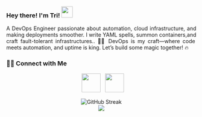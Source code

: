<h3>
Hey there! I'm Tri! <img src="https://github.com/TheDudeThatCode/TheDudeThatCode/blob/master/Assets/Hi.gif" width="30px"> 
</h3>
<p align="justify">
A DevOps Engineer passionate about automation, cloud infrastructure, and making deployments smoother. I write YAML spells, summon containers,and craft fault-tolerant infrastructures.. 🧙‍♂️ DevOps is my craft—where code meets automation, and uptime is king. Let’s build some magic together! 🔥
</p>


<!--![Visitor Count](https://profile-counter.glitch.me/{tri-susilo}/count.svg)-->

<h3> 🤝🏻 Connect with Me </h3>
<p align="center">
&nbsp; <a href="https://www.linkedin.com/in/tri-susilo/" target="_blank" rel="noopener noreferrer"><img src="https://img.icons8.com/plasticine/100/000000/linkedin.png" width="50" /></a>
&nbsp; <a href="mailto:trisusilodev@gmail.com" target="_blank" rel="noopener noreferrer"><img src="https://img.icons8.com/plasticine/100/000000/gmail.png"  width="50" /></a>
<!--&nbsp; <a href="https://drive.google.com/file/d/1JGNPPiz_2qHmh2GICgJvKz5ZtPkqIjPK/view?usp=share_link" target="_blank" rel="noopener noreferrer"><img src="https://img.icons8.com/plasticine/100/000000/document.png"  width="50" /></a>-->
</p>
<div align="center">
  <img src="https://nirzak-streak-stats.vercel.app/?user=tri-susilo&theme=dracula&hide_border=false" alt="GitHub Streak">
</div>

<div align="center">
  <img src="https://visitor-badge.laobi.icu/badge?page_id=tri-susilo.tri-susilo&left_text=Visitor"  />
</div>



<!--![Visitor Count](https://profile-counter.glitch.me/{tri-susilo}/count.svg)-->

<!--
![](https://nirzak-streak-stats.vercel.app/?user=tri-susilo&theme=dracula&hide_border=true)<br/>
**tri-susilo/tri-susilo** is a ✨ _special_ ✨ repository because its `README.md` (this file) appears on your GitHub profile.
<img align = 'right' src="https://github-readme-streak-stats.herokuapp.com/?user=tri-susilo&theme=dracula&hide_border=false" alt="GitHub Streak">
Here are some ideas to get you started:

- 🔭 I’m currently working on ...
- 🌱 I’m currently learning ...
- 👯 I’m looking to collaborate on ...
- 🤔 I’m looking for help with ...
- 💬 Ask me about ...
- 📫 How to reach me: ...
- 😄 Pronouns: ...
- ⚡ Fun fact: ...
-->
